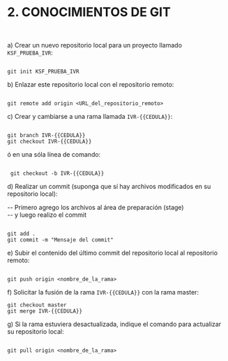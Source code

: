 #  **2. CONOCIMIENTOS DE GIT**
<br>

a) Crear un nuevo repositorio local para un proyecto llamado `KSF_PRUEBA_IVR`:

```

git init KSF_PRUEBA_IVR

```

b) Enlazar este repositorio local con el repositorio remoto:

```

git remote add origin <URL_del_repositorio_remoto>

```

c) Crear y cambiarse a una rama llamada `IVR-{{CEDULA}}`:

```

git branch IVR-{{CEDULA}}
git checkout IVR-{{CEDULA}}   

```
ó en una sóla línea de comando:

```

 git checkout -b IVR-{{CEDULA}}

```

d) Realizar un commit (suponga que sí hay archivos modificados en su repositorio local):

-- Primero agrego los archivos al área de preparación (stage)<br>
-- y luego realizo el commit

```

git add .
git commit -m "Mensaje del commit"

```

e) Subir el contenido del último commit del repositorio local al repositorio remoto:

```

git push origin <nombre_de_la_rama>

```

f) Solicitar la fusión de la rama `IVR-{{CEDULA}}` con la rama master:

```
git checkout master
git merge IVR-{{CEDULA}}

```

g) Si la rama estuviera desactualizada, indique el comando para actualizar su repositorio local:

```

git pull origin <nombre_de_la_rama>

```